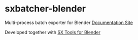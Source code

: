 # sxbatcher-blender
Multi-process batch exporter for Blender
[Documentation Site](https://www.notion.so/secretexit/SX-Batcher-for-Blender-Documentation-f059e9e8f2694fc99207f0381ccd4688)

Developed together with [SX Tools for Blender](https://www.notion.so/SX-Tools-for-Blender-Documentation-9ad98e239f224624bf98246822a671a6)
